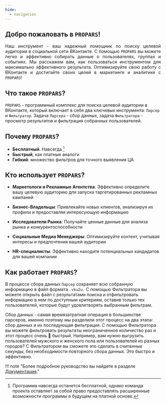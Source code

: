 ```yaml
---
hide:
  - navigation
---
```

## Добро пожаловать в `PROPARS`!

<div style="text-align: justify">
Наш инструмент - ваш надежный помощник по поиску целевой аудитории в социальной сети ВКонтакте. С помощью <code>PROPARS</code> вы можете легко и эффективно собирать данные о пользователях, группах и событиях. Мы расскажем вам, как пользоваться инструментом для максимально эффективного результата. Оптимизируйте свою работу с ВКонтакте и достигайте своих целей в маркетинге и аналитике с <code>PROPARS</code>! 
</div>

## Что такое `PROPARS`?
`PROPARS` - программный комплекс для поиска целевой аудитории в ВКонтакте, который включает в себя два ключевых инструмента: `Парсер` и `Фильтратор`. Задача `Парсера` - сбор данных, задача `Фильтратора` - просмотр результатов и фильтрация собранных пользователей.

## Почему `PROPARS`?
- **Бесплатный**. Навсегда [^1]
- **Быстрый**, как платные аналоги
- **Гибкий**: множество фильтров для точного выявления ЦА

## Кто использует `PROPARS`?

- **Маркетологи и Рекламные Агентства**: Эффективно определите вашу целевую аудиторию для запуска таргетированных рекламных кампаний

- **Бизнес-Владельцы**: Привлекайте новых клиентов, анализируя их профили и предоставляя интересующую информацию

- **Исследователи Рынка**: Получайте ценные данные для анализа рынка и конкурентоспособности

- **Социальные Медиа Менеджеры**: Оптимизируйте контент, учитывая интересы и предпочтения вашей аудитории

- **HR-специалисты**: Эффективно находите потенциальных кандидатов для вашей компании

## Как работает `PROPARS`?
В процессе сбора данных `Парсер` сохраняет всю собранную информацию в файл формата `.vku2u.` С помощью Фильтратора вы можете открыть файл с результатами поиска и отфильтровать информацию в нем по доступным критериям, оставив только тех пользователей, которые будут удовлетворять выбранным фильтрам.

Сбор данных - самая времязатратная операция в большинстве парсеров, именно поэтому мы разделили этот процесс на два этапа: сбор данных и их последующая фильтрация. С помощью Фильтратора вы можете фильтровать результаты неограниченное количество раз и этот процесс очень 🚀 быстрый. Например, вам нужно выгрузить пользователей мужского и женского пола или пользователей из разных городов? С Фильтратором вы сможете это сделать в считанные секунды, без необходимости повторного сбора данных. Это быстро и эффективно.

!!! note "Более подробное руководство вы найдете в разделе [Документация](./docs/index.md)."

<!-- | Функция | Краткое описание |
| --- | --- |
| [Участники группы](./docs/parser/group-members.md) | Сбор участников групп, пабликов и мероприятий| 
| [Поиск людей](./docs/parser/search-people.md) | Сбор людей из  глобального поиска VK с обходом лимита в 1,000 пользователей| 
| [Поиск групп](./docs/parser/search-groups.md) | Сбор групп, пабликов и мероприятий из глобального поиска VK| 
| [Парсер админов](./docs/parser/admins-parser.md) | Сбор админов групп | 
| [Чекер ID пользователей](./docs/parser/id-checker.md) | :slight_smile: | 
| [Друзья пользователей](./docs/parser/users-friends.md) | Сбор друзей пользователей | 
| [Генератор ID](./docs/parser/id-generator.md) | :slight_smile: | 
| [Подписки пользователей](./docs/parser/users-subscriptions.md) | Сбор подписок пользователей | 
| [Проверка ссылок на бан](./docs/parser/check-links-for-ban.md) | :slight_smile: | 
| [Экспорт лайкнувших](./docs/parser/export-likers.md) | Сбор лайкнувших | 
| [Пересечение аудитории](./docs/parser/audience-intersection.md) | Сбор пользователей, состоящих сразу в нескольких базах |  -->

[^1]: Программа навсегда останется бесплатной, однако команда проекта оставляет за собой право предоставлять расширенные возможности программы в будущем на платной основе.
